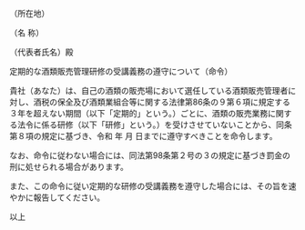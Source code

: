 （所在地）

（名 称）

（代表者氏名）殿

定期的な酒類販売管理研修の受講義務の遵守について（命令）

貴社（あなた）は、自己の酒類の販売場において選任している酒類販売管理者に対し、酒税の保全及び酒類業組合等に関する法律第86条の９第６項に規定する３年を超えない期間（以下「定期的」という。）ごとに、酒類の販売業務に関する法令に係る研修（以下「研修」という。）を受けさせていないことから、同条第８項の規定に基づき、令和 年 月 日までに遵守すべきことを命令します。

なお、命令に従わない場合には、同法第98条第２号の３の規定に基づき罰金の刑に処せられる場合があります。

また、この命令に従い定期的な研修の受講義務を遵守した場合には、その旨を速やかに報告してください。

以上